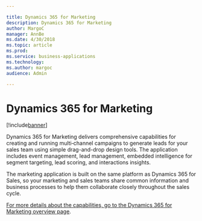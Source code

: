 ```yaml
---

title: Dynamics 365 for Marketing
description: Dynamics 365 for Marketing
author: MargoC
manager: AnnBe
ms.date: 4/30/2018
ms.topic: article
ms.prod: 
ms.service: business-applications
ms.technology: 
ms.author: margoc
audience: Admin

---
```

#  Dynamics 365 for Marketing




[!include[banner](../../../includes/banner.md)]

Dynamics 365 for Marketing delivers comprehensive capabilities for creating and
running multi‑channel campaigns to generate leads for your sales team using
simple drag-and-drop design tools. The application includes event management,
lead management, embedded intelligence for segment targeting, lead scoring, and
interactions insights.

The marketing application is built on the same platform as Dynamics 365 for
Sales, so your marketing and sales teams share common information and business
processes to help them collaborate closely throughout the sales cycle.

[For more details about the capabilities, go to the Dynamics 365 for Marketing
overview
page](https://docs.microsoft.com/en-us/dynamics365/customer-engagement/marketing/overview).
